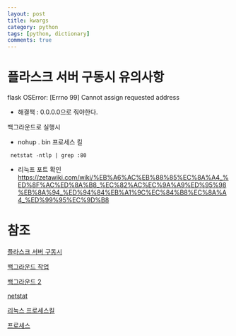 ```yaml
---
layout: post
title: kwargs
category: python
tags: [python, dictionary]
comments: true
---
```


# 플라스크 서버 구동시 유의사항

flask OSError: [Errno 99] Cannot assign requested address

- 해결책 : 0.0.0.0으로 줘야한다.

백그라운드로 실행시

- nohup 
. bin
프로세스 킬

```console
 netstat -ntlp | grep :80
```
- 리눅프 포트 확인
https://zetawiki.com/wiki/%EB%A6%AC%EB%88%85%EC%8A%A4_%ED%8F%AC%ED%8A%B8_%EC%82%AC%EC%9A%A9%ED%95%98%EB%8A%94_%ED%94%84%EB%A1%9C%EC%84%B8%EC%8A%A4_%ED%99%95%EC%9D%B8

# 참조

[플라스크 서버 구동시](https://stackoverflow.com/questions/26280868/flask-cannot-assign-requested-address)

[백그라운드 작업](https://blkcoding.blogspot.com/2018/03/nohup.html)

[백그라운드 2](https://bongjacy.tistory.com/entry/%EB%B0%B1%EA%B7%B8%EB%9D%BC%EC%9A%B4%EB%93%9C%EC%97%90%EC%84%9C-%ED%8C%8C%EC%9D%B4%EC%8D%AC-%EC%8B%A4%ED%96%89%ED%95%98%EB%8A%94-%EB%B0%A9%EB%B2%95)

[netstat](https://m.blog.naver.com/PostView.nhn?blogId=pxkey&logNo=221276188823&proxyReferer=http:%2F%2F59.29.251.41%2F)

[리눅스 프로세스킬](https://121202.tistory.com/45)

[프로세스](https://ghostweb.tistory.com/778)




